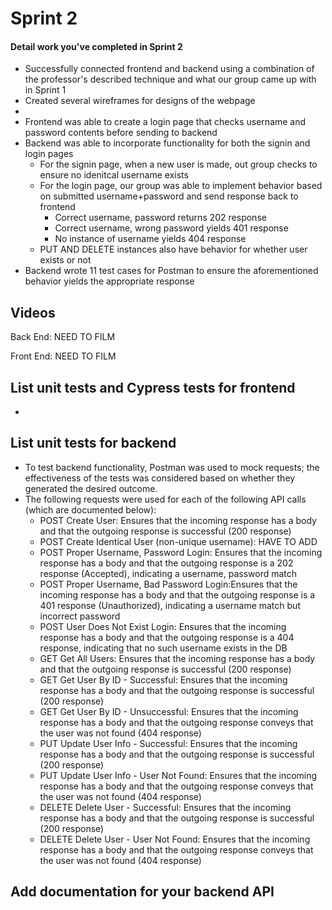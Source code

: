 # Sprint 2

#### Detail work you've completed in Sprint 2
- Successfully connected frontend and backend using a combination of the professor's described technique and what our group came up with in Sprint 1
- Created several wireframes for designs of the webpage
- 
- Frontend was able to create a login page that checks username and password contents before sending to backend
- Backend was able to incorporate functionality for both the signin and login pages
	- For the signin page, when a new user is made, out group checks to ensure no idenitcal username exists
	- For the login page, our group was able to implement behavior based on submitted username+password and send response back to frontend
		- Correct username, password returns 202 response
		- Correct username, wrong password yields 401 response
		- No instance of username yields 404 response
	- PUT AND DELETE instances also have behavior for whether user exists or not
- Backend wrote 11 test cases for Postman to ensure the aforementioned behavior yields the appropriate response

		

## Videos
Back End:
NEED TO FILM

Front End:
NEED TO FILM

## List unit tests and Cypress tests for frontend

- 

## List unit tests for backend
- To test backend functionality, Postman was used to mock requests; the effectiveness of the tests was considered based on whether they generated the desired outcome. 
- The following requests were used for each of the following API calls (which are documented below):
	- POST Create User: Ensures that the incoming response has a body and that the outgoing response is successful (200 response)
	- POST Create Identical User (non-unique username): HAVE TO ADD
	- POST Proper Username, Password Login: Ensures that the incoming response has a body and that the outgoing response is a 202 response (Accepted), indicating a username, password match
	- POST Proper Username, Bad Password Login:Ensures that the incoming response has a body and that the outgoing response is a 401 response (Unauthorized), indicating a username match but incorrect password
	- POST User Does Not Exist Login: Ensures that the incoming response has a body and that the outgoing response is a 404 response, indicating that no such username exists in the DB
	- GET Get All Users: Ensures that the incoming response has a body and that the outgoing response is successful (200 response)
	- GET Get User By ID - Successful: Ensures that the incoming response has a body and that the outgoing response is successful (200 response)
	- GET Get User By ID - Unsuccessful: Ensures that the incoming response has a body and that the outgoing response conveys that the user was not found (404 response)
	- PUT Update User Info - Successful: Ensures that the incoming response has a body and that the outgoing response is successful (200 response)
	- PUT Update User Info - User Not Found: Ensures that the incoming response has a body and that the outgoing response conveys that the user was not found (404 response)
	- DELETE Delete User - Successful: Ensures that the incoming response has a body and that the outgoing response is successful (200 response)
	- DELETE Delete User - User Not Found: Ensures that the incoming response has a body and that the outgoing response conveys that the user was not found (404 response)

## Add documentation for your backend API

